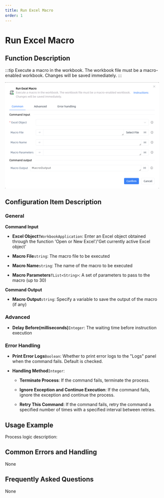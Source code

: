 ```yaml
---
title: Run Excel Macro
order: 1
---
```


# Run Excel Macro

## Function Description

:::tip 
Execute a macro in the workbook. The workbook file must be a macro-enabled workbook. Changes will be saved immediately.
:::

![Run Excel Macro](../../../../assets/Run%20Excel%20Macro_command.png)

## Configuration Item Description

### General

**Command Input**

- **Excel Object**`TWorkbookApplication`: Enter an Excel object obtained through the function 'Open or New Excel'/'Get currently active Excel object'

- **Macro File**`string`: The macro file to be executed

- **Macro Name**`string`: The name of the macro to be executed

- **Macro Parameters**`TList<String>`: A set of parameters to pass to the macro (up to 30)


**Command Output**

- **Macro Output**`string`: Specify a variable to save the output of the macro (if any)

### Advanced

- **Delay Before(milliseconds)**`Integer`: The waiting time before instruction execution

### Error Handling

- **Print Error Logs**`Boolean`: Whether to print error logs to the "Logs" panel when the command fails. Default is checked. 

- **Handling Method**`Integer`:

    - **Terminate Process**: If the command fails, terminate the process.

    - **Ignore Exception and Continue Execution**: If the command fails, ignore the exception and continue the process.

    - **Retry This Command**: If the command fails, retry the command a specified number of times with a specified interval between retries.

## Usage Example

Process logic description:

## Common Errors and Handling

None

## Frequently Asked Questions

None

